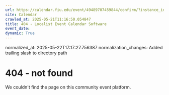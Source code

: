 ```yaml
---
url: https://calendar.fiu.edu/event/49489707459844/confirm/?instance_id=49489707484433&return=https%3A%2F%2Fcalendar.fiu.edu%2Fcalendar%3Fevent_types%255B%255D%3D121721
site: Calendar
crawled_at: 2025-05-21T11:16:50.054847
title: 404 - Localist Event Calendar Software
event_date: 
dynamic: True
---
```

normalized_at: 2025-05-22T17:17:27.756387
normalization_changes: Added trailing slash to directory path

# 404 - not found
We couldn't find the page on this community event platform.
